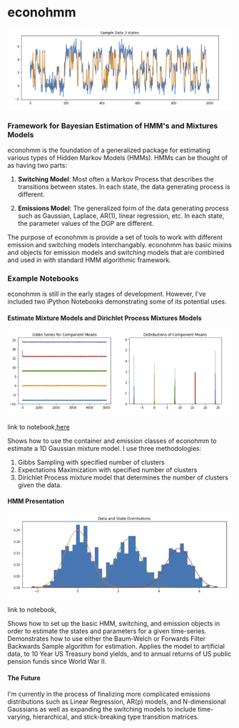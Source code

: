 # econohmm
 ![](hmm_states.png)
### Framework for Bayesian Estimation of HMM's and Mixtures Models

econohmm is the foundation of a generalized package for estimating various types of
Hidden Markov Models (HMMs). HMMs can be thought of as having two parts:

1. **Switching Model**: Most often a Markov Process that describes the transitions
between states. In each state, the data generating process is different.

2. **Emissions Model**: The generalized form of the data generating process such as
Gaussian, Laplace, AR(1), linear regression, etc. In each state, the parameter values
of the DGP are different.

The purpose of econohmm is provide a set of tools to work with different emission
 and switching models interchangably. econohmm has basic mixins and objects for emission models and switching models that are combined
   and used in with standard HMM algorithmic framework.

### Example Notebooks

econohmm is still in the early stages of development. However, I've included two iPython
Notebooks demonstrating some of its potential uses.

#### Estimate Mixture Models and Dirichlet Process Mixtures Models
 ![](gibbs_sampler.png)
 
link to notebook,[here](https://github.com/econokeith/econohmm/blob/master/Estimate%20Mixture%20Models%20and%20Dirichlet%20Process%20Mixtures%20Models%20with%20econohmm.ipynb)

Shows how to use the container and emission classes of econohmm to estimate a 1D Gaussian mixture model. I use three methodologies:
1. Gibbs Sampling with specified number of clusters
2. Expectations Maximization with specified number of clusters
3. Dirichlet Process mixture model that determines the number of clusters given the data.


#### HMM Presentation
  ![](marginal_hmm_states.png)
  
link to notebook, [](https://github.com/econokeith/econohmm/blob/master/HMM%20Presentation.ipynb)

Shows how to set up the basic HMM, switching, and emission objects in order to estimate the states and
parameters for a given time-series. Demonstrates how to use either the Baum-Welch or Forwards Filter
Backwards Sample algorithm for estimation. Applies the model to artificial data, to 10 Year US Treasury
bond yields, and to annual returns of US public pension funds since World War II.

#### The Future

I'm currently in the process of finalizing more complicated emissions distributions such as Linear Regression,
AR(p) models, and N-dimensional Gaussians as well as expanding the switching models to include time-varying, hierarchical, and stick-breaking type transition matrices.

